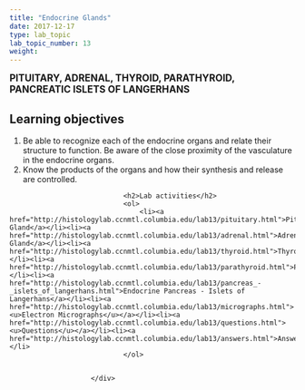 ```yaml
---
title: "Endocrine Glands"
date: 2017-12-17
type: lab_topic
lab_topic_number: 13
weight: 
---
```

<div class="entrybody">
						<p><big><b><span class="caps">PITUITARY, ADRENAL, THYROID, PARATHYROID, PANCREATIC ISLETS</span> OF <span class="caps">LANGERHANS</span></b></big></p>

<h2>Learning objectives</h2>


<ol>
<li>Be able to recognize each of the endocrine organs and relate their structure to function. Be aware of the close proximity of the vasculature in the endocrine organs.</li>
<li>Know the products of the organs and how their synthesis and release are controlled.</li>
</ol>


						
						
							
								
								<h2>Lab activities</h2>
								<ol>
									<li><a href="http://histologylab.ccnmtl.columbia.edu/lab13/pituitary.html">Pituitary Gland</a></li><li><a href="http://histologylab.ccnmtl.columbia.edu/lab13/adrenal.html">Adrenal Gland</a></li><li><a href="http://histologylab.ccnmtl.columbia.edu/lab13/thyroid.html">Thyroid</a></li><li><a href="http://histologylab.ccnmtl.columbia.edu/lab13/parathyroid.html">Parathyroid</a></li><li><a href="http://histologylab.ccnmtl.columbia.edu/lab13/pancreas_-_islets_of_langerhans.html">Endocrine Pancreas - Islets of Langerhans</a></li><li><a href="http://histologylab.ccnmtl.columbia.edu/lab13/micrographs.html"><u>Electron Micrographs</u></a></li><li><a href="http://histologylab.ccnmtl.columbia.edu/lab13/questions.html"><u>Questions</u></a></li><li><a href="http://histologylab.ccnmtl.columbia.edu/lab13/answers.html">Answers</a></li>
								</ol>
							
						
						</div>